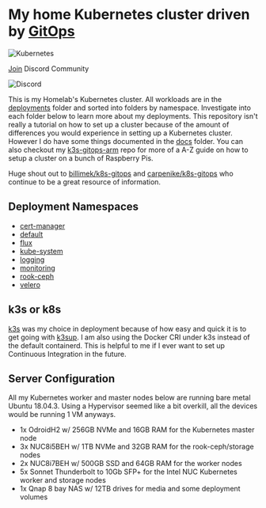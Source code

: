 # My home Kubernetes cluster driven by [GitOps](https://www.weave.works/blog/what-is-gitops-really)

![Kubernetes](https://i.imgur.com/p1RzXjQ.png)

[Join](https://discord.gg/hk58BZV) Discord Community

![Discord](https://img.shields.io/discord/673534664354430999?label=discord) 

This is my Homelab's Kubernetes cluster. All workloads are in the [deployments](./deployments/) folder and sorted into folders by namespace. Investigate into each folder below to learn more about my deployments. This repository isn't really a tutorial on how to set up a cluster because of the amount of differences you would experience in setting up a Kubernetes cluster. However I do have some things documented in the [docs](./docs/) folder. You can also checkout my [k3s-gitops-arm](https://github.com/onedr0p/k3s-gitops-arm) repo for more of a A-Z guide on how to setup a cluster on a bunch of Raspberry Pis.

Huge shout out to [billimek/k8s-gitops](https://github.com/billimek/k8s-gitops) and [carpenike/k8s-gitops](https://github.com/carpenike/k8s-gitops) who continue to be a great resource of information.

## Deployment Namespaces

- [cert-manager](./deployments/cert-manager)
- [default](./deployments/default)
- [flux](./deployments/flux)
- [kube-system](./deployments/kube-system)
- [logging](./deployments/logging)
- [monitoring](./deployments/monitoring)
- [rook-ceph](./deployments/rook-ceph)
- [velero](./deployments/velero)

## k3s or k8s

[k3s](https://github.com/rancher/k3s) was my choice in deployment because of how easy and quick it is to get going with [k3sup](https://github.com/alexellis/k3sup). I am also using the Docker CRI under k3s instead of the default containerd. This is helpful to me if I ever want to set up Continuous Integration in the future.

## Server Configuration

All my Kubernetes worker and master nodes below are running bare metal Ubuntu 18.04.3. Using a Hypervisor seemed like a bit overkill, all the devices would be running 1 VM anyways.

- 1x OdroidH2 w/ 256GB NVMe and 16GB RAM for the Kubernetes master node
- 3x NUC8i5BEH w/ 1TB NVMe and 32GB RAM for the rook-ceph/storage nodes
- 2x NUC8i7BEH w/ 500GB SSD and 64GB RAM for the worker nodes
- 5x Sonnet Thunderbolt to 10Gb SFP+ for the Intel NUC Kubernetes worker and storage nodes
- 1x Qnap 8 bay NAS w/ 12TB drives for media and some deployment volumes
